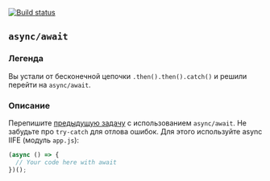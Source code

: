 [![Build status](https://ci.appveyor.com/api/projects/status/l9tyg4xdja3bockm?svg=true)](https://ci.appveyor.com/project/Serg1811/ajs-10-2)

## `async/await`

### Легенда

Вы устали от бесконечной цепочки `.then().then().catch()` и решили перейти на `async/await`.

### Описание

Перепишите [предыдущую задачу](https://github.com/ajoq/ajs-homeworks_10-async_10.1-promises) с использованием `async/await`. Не забудьте про `try-catch` для отлова ошибок. Для этого используйте async IIFE (модуль `app.js`):
```javascript
(async () => {
  // Your code here with await
})();
```